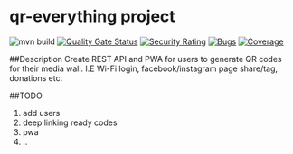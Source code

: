 # qr-everything project

![mvn build](https://github.com/mladensavic94/qr-everything/workflows/mvn%20build/badge.svg?branch=master&event=push)
[![Quality Gate Status](https://sonarcloud.io/api/project_badges/measure?project=mladensavic94_qr-everything&metric=alert_status)](https://sonarcloud.io/dashboard?id=mladensavic94_qr-everything)
[![Security Rating](https://sonarcloud.io/api/project_badges/measure?project=mladensavic94_qr-everything&metric=security_rating)](https://sonarcloud.io/dashboard?id=mladensavic94_qr-everything)
[![Bugs](https://sonarcloud.io/api/project_badges/measure?project=mladensavic94_qr-everything&metric=bugs)](https://sonarcloud.io/dashboard?id=mladensavic94_qr-everything)
[![Coverage](https://sonarcloud.io/api/project_badges/measure?project=mladensavic94_qr-everything&metric=coverage)](https://sonarcloud.io/dashboard?id=mladensavic94_qr-everything)

##Description
Create REST API and PWA for users to generate QR codes for their media wall.
I.E Wi-Fi login, facebook/instagram page share/tag, donations etc.

##TODO
1. add users
2. deep linking ready codes
3. pwa
4. ..